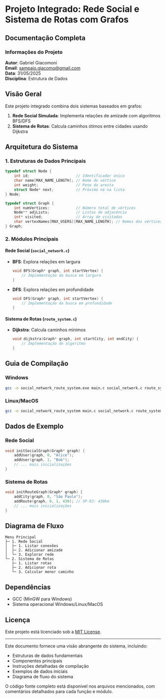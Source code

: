 # Projeto Integrado: Rede Social e Sistema de Rotas com Grafos

## Documentação Completa

### Informações do Projeto
**Autor**: Gabriel Giacomoni  
**Email**: sampaio.giacomo@gmail.com  
**Data**: 31/05/2025  
**Disciplina**: Estrutura de Dados  

## Visão Geral

Este projeto integrado combina dois sistemas baseados em grafos:
1. **Rede Social Simulada**: Implementa relações de amizade com algoritmos BFS/DFS
2. **Sistema de Rotas**: Calcula caminhos ótimos entre cidades usando Dijkstra

## Arquitetura do Sistema

### 1. Estruturas de Dados Principais

```c
typedef struct Node {
    int id;                     // Identificador único
    char name[MAX_NAME_LENGTH]; // Nome do vértice
    int weight;                 // Peso da aresta
    struct Node* next;          // Próximo nó na lista
} Node;

typedef struct Graph {
    int numVertices;            // Número total de vértices
    Node** adjLists;            // Listas de adjacência
    int* visited;               // Array de visitados
    char vertexNames[MAX_USERS][MAX_NAME_LENGTH]; // Nomes dos vértices
} Graph;
```

### 2. Módulos Principais

#### Rede Social (`social_network.c`)
- **BFS**: Explora relações em largura
  ```c
  void BFS(Graph* graph, int startVertex) {
      // Implementação da busca em largura
  }
  ```
- **DFS**: Explora relações em profundidade
  ```c
  void DFS(Graph* graph, int startVertex) {
      // Implementação da busca em profundidade
  }
  ```

#### Sistema de Rotas (`route_system.c`)
- **Dijkstra**: Calcula caminhos mínimos
  ```c
  void dijkstra(Graph* graph, int startCity, int endCity) {
      // Implementação do algoritmo
  }
  ```

## Guia de Compilação

### Windows
```bash
gcc -o social_network_route_system.exe main.c social_network.c route_system.c
```

### Linux/MacOS
```bash
gcc -o social_network_route_system main.c social_network.c route_system.c
```

## Dados de Exemplo

### Rede Social
```c
void initSocialGraph(Graph* graph) {
    addUser(graph, 0, "Alice");
    addUser(graph, 1, "Bob");
    // ... mais inicializações
}
```

### Sistema de Rotas
```c
void initRouteGraph(Graph* graph) {
    addCity(graph, 0, "São Paulo");
    addRoute(graph, 0, 1, 430); // SP-RJ: 430km
    // ... mais inicializações
}
```

## Diagrama de Fluxo

```
Menu Principal
├─ 1. Rede Social
│  ├─ 1. Listar conexões
│  ├─ 2. Adicionar amizade
│  └─ 3. Explorar rede
└─ 2. Sistema de Rotas
   ├─ 1. Listar rotas
   ├─ 2. Adicionar rota
   └─ 3. Calcular menor caminho
```

## Dependências
- GCC (MinGW para Windows)
- Sistema operacional Windows/Linux/MacOS

## Licença
Este projeto está licenciado sob a [MIT License](LICENSE).

---

Este documento fornece uma visão abrangente do sistema, incluindo:
- Estruturas de dados fundamentais
- Componentes principais
- Instruções detalhadas de compilação
- Exemplos de dados iniciais
- Diagrama de fluxo do sistema

O código fonte completo está disponível nos arquivos mencionados, com comentários detalhados para cada função e módulo.